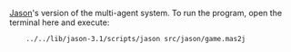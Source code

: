 [Jason](http://jason.sourceforge.net/wp/)'s version of the multi-agent system.
To run the program, open the terminal here and execute:
```bash
    ../../lib/jason-3.1/scripts/jason src/jason/game.mas2j
```